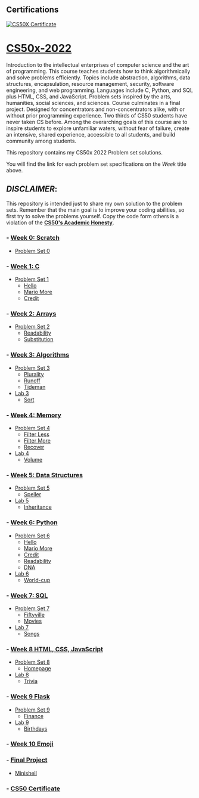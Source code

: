 ## Certifications

[![CS50X Certificate](certificate/CS50P.png)](https://certificates.cs50.io/c238c9de-df00-4943-bbd8-c42ac2195bb7.pdf?size=letter)


# [CS50x-2022](https://cs50.harvard.edu/x/2022/)

Introduction to the intellectual enterprises of computer science and the art of programming. This course teaches students how to think algorithmically and solve problems efficiently. Topics include abstraction, algorithms, data structures, encapsulation, resource management, security, software engineering, and web programming. Languages include C, Python, and SQL plus HTML, CSS, and JavaScript. Problem sets inspired by the arts, humanities, social sciences, and sciences. Course culminates in a final project. Designed for concentrators and non-concentrators alike, with or without prior programming experience. Two thirds of CS50 students have never taken CS before. Among the overarching goals of this course are to inspire students to explore unfamiliar waters, without fear of failure, create an intensive, shared experience, accessible to all students, and build community among students.


This repository contains my CS50x 2022 Problem set solutions.

You will find the link for each problem set specifications on the _Week_ title above.

## _DISCLAIMER_:

This repository is intended just to share my own solution to the problem sets. Remember that the main goal is to improve your coding abilities, so first try to solve the problems yourself. Copy the code form others is a violation of the [__CS50's Academic Honesty__](https://cs50.harvard.edu/x/2022/honesty/).

### - [Week 0: Scratch](https://cs50.harvard.edu/x/2022/psets/0/scratch/)
* [Problem Set 0](/pset0)

### - [Week 1: C](https://cs50.harvard.edu/x/2022/weeks/1/)

* [Problem Set 1](/pset1)
    - [Hello](/pset1/hello)
    - [Mario More](/pset1/mario2)
    - [Credit](/pset1/credit)

### - [Week 2: Arrays](https://cs50.harvard.edu/x/2022/weeks/2/)

* [Problem Set 2](/pset2)
    - [Readability](/pset2/readability)
    - [Substitution](/pset2/substitution)

### - [Week 3: Algorithms](https://cs50.harvard.edu/x/2022/weeks/3/)

* [Problem Set 3](/pset3)
    - [Plurality](/pset3/plurality)
    - [Runoff](/pset3/runoff)
    - [Tideman](/pset3/tideman)
* [Lab 3](/pset3/lab3)
    - [Sort](/pset3/lab3/sort)

### - [Week 4: Memory](https://cs50.harvard.edu/x/2022/weeks/4/)

* [Problem Set 4](/pset4)
    - [Filter Less](/pset4/less/filter)
    - [Filter More](/pset4/more/filter)
    - [Recover](/pset4/recover)
* [Lab 4](/pset4/lab4)
    - [Volume](/pset4/lab4/volume)

### - [Week 5: Data Structures](https://cs50.harvard.edu/x/2022/weeks/5/)

* [Problem Set 5](/pset5)
    - [Speller](/pset5/speller)
* [Lab 5](/pset5/lab5)
    - [Inheritance](/pset5/lab5/Inheritance)

### - [Week 6: Python](https://cs50.harvard.edu/x/2022/weeks/6/)

* [Problem Set 6](/pset6)
    - [Hello](/pset6/hello)
    - [Mario More](/pset6/mario/more)
    - [Credit](/pset6/credit)
    - [Readability](/pset6/readability)
    - [DNA](/pset6/dna)
* [Lab 6](/pset6/lab6)
    - [World-cup](/pset6/lab6/world-cup)

### - [Week 7: SQL](https://cs50.harvard.edu/x/2022/weeks/7/)

* [Problem Set 7](/pset7)
    - [Fiftyville](/pset7/fiftyville)
    - [Movies](/pset7/movies)
* [Lab 7](/pset7/lab7)
    - [Songs](/pset7/lab7/songs)

### - [Week 8 HTML, CSS, JavaScript](https://cs50.harvard.edu/x/2022/weeks/8/)

* [Problem Set 8](/pset8)
    - [Homepage](/pset8/homepage)
* [Lab 8](/pset8/lab8)
    - [Trivia](/pset8/lab8/trivia)
 
### - [Week 9 Flask](https://cs50.harvard.edu/x/2022/weeks/9/)

* [Problem Set 9](/pset9)
    - [Finance](/pset9/finance)
* [Lab 9](/pset9/lab9)
    - [Birthdays](/pset9/lab9/birthdays)
    
### - [Week 10 Emoji](https://cs50.harvard.edu/x/2022/weeks/10/)

### - [Final Project](https://cs50.harvard.edu/x/2022/project/)

* [Minishell](/project)

### - [CS50 Certificate](https://github.com/Kinglo25/CS50x/blob/main/certificate/CS50x.pdf)
